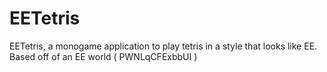# EETetris
EETetris, a monogame application to play tetris in a style that looks like EE. Based off of an EE world ( PWNLqCFExbbUI )
